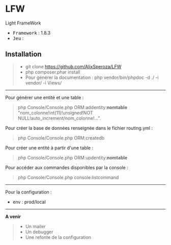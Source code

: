 # LFW
Light FrameWork

 - <kbd>Framework</kbd> : 1.8.3
 - <kbd>Jeu</kbd> :

Installation
----------

> - git clone https://github.com/AlixSperoza/LFW
> - php composer.phar install
> - Pour générer la documentation : php vendor/bin/phpdoc -d ./ -i vendor/ -i Views/

----------
Pour générer une entité et une table :
> php Console/Console.php ORM:addentity:**nomtable** "nom_colonne!int(11)!unsigned!NOT NULL!auto_increment/nom_colonne!...".

Pour créer la base de données renseignée dans le fichier routing.yml :
> php Console/Console.php ORM:createdb

Pour créer une entité à partir d'une table :
> php Console/Console.php ORM:updentity:**nomtable**

Pour accéder aux commandes disponibles par la console :
> php Console/Console.php console:listcommand

----------

Pour la configuration :

 - env : prod/local

----------

**A venir**

> - Un mailer
> - Un debugger
> - Une refonte de la configuration